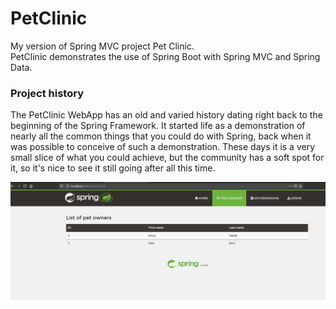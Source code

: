 # PetClinic
My version of Spring MVC project Pet Clinic.  
PetClinic demonstrates the use of Spring Boot with Spring MVC and Spring Data.

### Project history
The PetClinic WebApp has an old and varied history dating right back to the beginning of the Spring Framework. It started life as a demonstration of nearly all the common things that you could do with Spring, back when it was possible to conceive of such a demonstration. These days it is a very small slice of what you could achieve, but the community has a soft spot for it, so it's nice to see it still going after all this time.


![App](https://github.com/SimiAlex/PetClinic/blob/master/pet-clinic-web/src/main/resources/static/resources/images/Capture.PNG)

